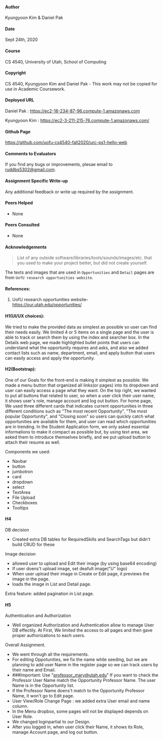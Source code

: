 #### Author
Kyungyoon Kim   &   Daniel Pak

#### Date
Sept 24th, 2020

#### Course
CS 4540, University of Utah, School of Computing

#### Copyright
CS 4540, Kyungyoon Kim and Daniel Pak - This work may not be copied for use in Academic Coursework.

#### Deployed URL

Daniel Pak :  https://ec2-18-234-87-96.compute-1.amazonaws.com 

Kyungyoon Kim : https://ec2-3-211-215-76.compute-1.amazonaws.com/

#### Github Page
https://github.com/uofu-cs4540-fall2020/urc-ps1-hello-web

#### Comments to Evaluators
If you find any bugs or improvements, plesae email to ruddbs5302@gmail.com.

#### Assignment Specific Write-up
Any additional feedback or write up required by the assignment.

#### Peers Helped
- None

#### Peers Consulted
- None

#### Acknowledgements
> List of any outside software/libraries/tools/sounds/images/etc. that you
> used to make your project better, but did not create yourself.

The texts and images that are used in `Opportunities` and `Detail` pages are from `UofU research opportunities website`.

#### References:
1.  UofU research opportunities website- https://our.utah.edu/opportunities/

#### H1(UI/UX choices):
  We tried to make the provided data as simplest as possible so user can find their needs easily. We limited 4 or 5 items on a single page and the user is able to track or search them by using the index and searcher box. In the Details web page, we made highlighted bullet points that users can understand what the opportunity requires and asks, and also we added contact lists such as name, department, email, and apply button that users can easily access and apply the opportunity.
  
#### H2(Bootstrap):
  One of our Goals for the front-end is making it simplest as possible. We made a menu button that organized all links(or pages) into its dropdown and user can easily access a page what they want. On the top right, we wanted to put all buttons that related to user, so when a user click their user name, it shows user's role, manage account and log out button. For home page, We used three different cards that indicates current opportunities in three different conditions such as "The most recent Opportunity", "The most popular Opportunity", and "Closing soon" so users can quickly catch what opportunities are available for them, and user can read which opportunities are in trending. In the Student Application form, we only asked essential informations to make it compact as possible but, by using text area, we asked them to introduce themselves briefly, and we put upload button to attach their resume as well.
  
Components we used:
- Navbar
- button
- jumbotron
- card
- dropdown
- select
- TextArea
- File Upload
- Checkboxes
- Tooltips

#### H4
  DB decision
  - Created extra DB tables for RequiredSkills and SearchTags but didn't build CRUD for these
  
  Image decision
  - allowed user to upload and Edit their image (by using base64 encoding)
  - If user doens't upload image, set deafult image("U" logo)
  - When user upload their image in Create or Edit page, it previews the image in the page.
  - loads the image in List and Detail page.
  
  Extra feature: added pagination in List page.
  
  
#### H5
  Authentication and Authorization
  - Well organized Authorization and Authentication allow to manage User DB effectily. At First, We limited the access to all pages and then gave proper authorizations to each       users.
 
 Overall Assignment.
 - We went through all the requirements.
 - For editing Oppotunities, we fix the name while seeding, but we are planning to add user Name in the register page so we can track users by their name and Email.
 - ###Important: Use "professor_mary@utah.edu" If you want to check the Professor User Name match the Opportunity Professor Name. The user Name is in the Opportunity list.
 - if the Professor Name doens't match to the Opportunity Professor Name, it won't go to Edit page.
 - User View/Role Change Page : we added extra User email and name column.
 - In the Menu dropbox, some pages will not be displayed depends on User Role.
 - We changed loginpartial to our Design.
 - After you logged in, when user click their Name, it shows its Role, manage Account page, and log out button.
  
